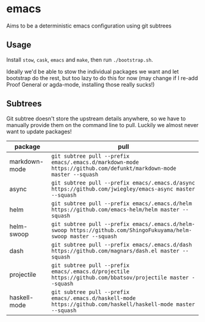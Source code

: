 # emacs
Aims to be a deterministic emacs configuration using git subtrees

## Usage

Install `stow`, `cask`, `emacs` and `make`, then run `./bootstrap.sh`.

Ideally we'd be able to stow the individual packages we want and let
bootstrap do the rest, but too lazy to do this for now (may change if
I re-add Proof General or agda-mode, installing those really sucks!)

## Subtrees

Git subtree doesn't store the upstream details anywhere, so we have to
manually provide them on the command line to pull. Luckily we almost
never want to update packages!

| package | pull |
| --- | --- |
| markdown-mode | `git subtree pull --prefix emacs/.emacs.d/markdown-mode https://github.com/defunkt/markdown-mode master --squash` |
| async | `git subtree pull --prefix emacs/.emacs.d/async https://github.com/jwiegley/emacs-async master --squash` |
| helm | `git subtree pull --prefix emacs/.emacs.d/helm https://github.com/emacs-helm/helm master --squash` |
| helm-swoop | `git subtree pull --prefix emacs/.emacs.d/helm-swoop https://github.com/ShingoFukuyama/helm-swoop master --squash` |
| dash | `git subtree pull --prefix emacs/.emacs.d/dash https://github.com/magnars/dash.el master --squash` |
| projectile | `git subtree pull --prefix emacs/.emacs.d/projectile https://github.com/bbatsov/projectile master --squash` |
| haskell-mode | `git subtree pull --prefix emacs/.emacs.d/haskell-mode https://github.com/haskell/haskell-mode master --squash` |
